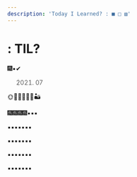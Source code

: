 ```yaml
---
description: 'Today I Learned? : ■ □ ▧'
---
```


# : TIL?

🎆▪✔

> 2021. 07

🌞🌙🔥🌊🌳🥇🏜

🎆🎆🎆🎆▪▪▪

▪▪▪▪▪▪▪

▪▪▪▪▪▪▪

▪▪▪▪▪▪▪

▪▪▪▪▪▪▪





